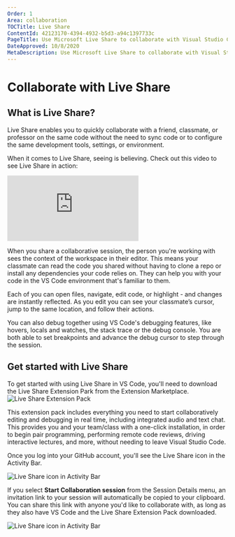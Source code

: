 ```yaml
---
Order: 1
Area: collaboration
TOCTitle: Live Share
ContentId: 42123170-4394-4932-b5d3-a94c1397733c
PageTitle: Use Microsoft Live Share to collaborate with Visual Studio Code
DateApproved: 10/8/2020
MetaDescription: Use Microsoft Live Share to collaborate with Visual Studio Code
---
```

# Collaborate with Live Share

## What is Live Share?

Live Share enables you to quickly collaborate with a friend, classmate, or professor on the same code without the need to sync code or to configure the same development tools, settings, or environment.

When it comes to Live Share, seeing is believing. Check out this video to see Live Share in action:

<iframe src="https://www.youtube.com/watch?v=A2ceblXTBBc?rel=0&amp;disablekb=0&amp;modestbranding=1&amp;showinfo=0" frameborder="0" allowfullscreen></iframe>

When you share a collaborative session, the person you're working with sees the context of the workspace in their editor. This means your classmate can read the code you shared without having to clone a repo or install any dependencies your code relies on. They can help you with your code in the VS Code environment that's familiar to them.

Each of you can open files, navigate, edit code, or highlight - and changes are instantly reflected. As you edit you can see your classmate’s cursor, jump to the same location, and follow their actions.

You can also debug together using VS Code's debugging features, like hovers, locals and watches, the stack trace or the debug console. You are both able to set breakpoints and advance the debug cursor to step through the session.





## Get started with Live Share

To get started with using Live Share in VS Code, you'll need to download the Live Share Extension Park from the Extension Marketplace.
<img src="images/liveshare-extension-pack.png" alt="Live Share Extension Pack" aria-hidden="true" class="thumb"/>

This extension pack includes everything you need to start collaboratively editing and debugging in real time, including integrated audio and text chat. This provides you and your team/class with a one-click installation, in order to begin pair programming, performing remote code reviews, driving interactive lectures, and more, without needing to leave Visual Studio Code.

Once you log into your GitHub account, you'll see the Live Share icon in the Activity Bar.

<img src="images/liveshare-icon.png" alt="Live Share icon in Activity Bar" aria-hidden="true" class="thumb"/>

If you select **Start Collaboration session** from the Session Details menu, an invitation link to your session will automatically be copied to your clipboard. You can share this link with anyone you'd like to collaborate with, as long as they also have VS Code and the Live Share Extension Pack downloaded.

<img src="images/liveshare-invitation.png" alt="Live Share icon in Activity Bar" aria-hidden="true" class="thumb"/>
